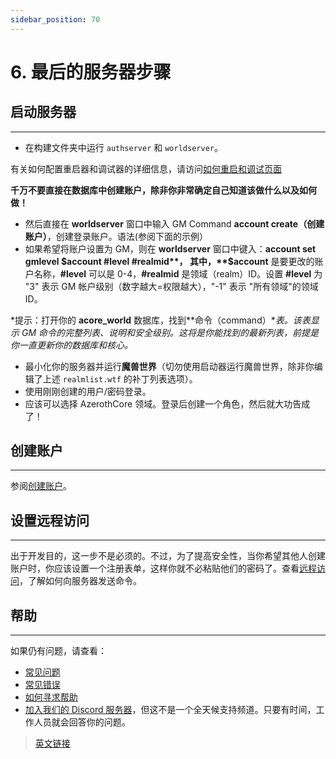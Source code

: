 ```yaml
---
sidebar_position: 70
---
```


# 6. 最后的服务器步骤

## 启动服务器
---

- 在构建文件夹中运行 `authserver` 和 `worldserver`。

有关如何配置重启器和调试器的详细信息，请访问[如何重启和调试页面](/how-to-restart-and-debug)

**千万不要直接在数据库中创建账户，除非你非常确定自己知道该做什么以及如何做！**

- 然后直接在 **worldserver** 窗口中输入 GM Command **account create（创建账户）**，创建登录账户。语法(参阅下面的示例）
- 如果希望将账户设置为 GM，则在 **worldserver** 窗口中键入：**account set gmlevel $account #level #realmid**， 其中，**$account** 是要更改的账户名称，**#level** 可以是 0-4，**#realmid** 是领域（realm）ID。设置 **#level** 为 "3" 表示 GM 帐户级别（数字越大=权限越大），"-1" 表示 "所有领域"的领域 ID。

*提示：打开你的 **acore_world** 数据库，找到**命令（command）**表。该表显示 GM 命令的完整列表、说明和安全级别。这将是你能找到的最新列表，前提是你一直更新你的数据库和核心。*

- 最小化你的服务器并运行**魔兽世界**（切勿使用启动器运行魔兽世界，除非你编辑了上述 `realmlist.wtf` 的补丁列表选项）。
- 使用刚刚创建的用户/密码登录。
- 应该可以选择 AzerothCore 领域。登录后创建一个角色，然后就大功告成了！

## 创建账户
---

参阅[创建账户](/creating-accounts)。

## 设置远程访问
---

出于开发目的，这一步不是必须的。不过，为了提高安全性，当你希望其他人创建账户时，你应该设置一个注册表单，这样你就不必粘贴他们的密码了。查看[远程访问](/remote-access)，了解如何向服务器发送命令。

## 帮助
---

如果仍有问题，请查看：

- [常见问题](/faq)
- [常见错误](/common-errors)
- [如何寻求帮助](/how-to-ask-for-help)
- [加入我们的 Discord 服务器](https://discord.gg/gkt4y2x)，但这不是一个全天候支持频道。只要有时间，工作人员就会回答你的问题。

> [英文链接](https://www.azerothcore.org/wiki/final-server-steps)
